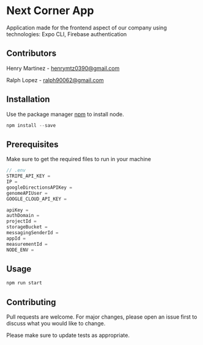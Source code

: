 # Next Corner App

Application made for the frontend aspect of our company using technologies: Expo CLI, Firebase authentication

## Contributors
Henry Martinez - henrymtz0390@gmail.com

Ralph Lopez - ralph90062@gmail.com

## Installation

Use the package manager [npm](https://docs.npmjs.com/downloading-and-installing-node-js-and-npm) to install node.

```javascript
npm install --save
```


## Prerequisites
Make sure to get the required files to run in your machine

```javascript
// .env
STRIPE_API_KEY = 
IP = 
googleDirectionsAPIKey = 
genomeAPIUser = 
GOOGLE_CLOUD_API_KEY =

apiKey =
authDomain = 
projectId =
storageBucket =
messagingSenderId =
appId =
measurementId =
NODE_ENV = 
```

## Usage

```javascript
npm run start
```

## Contributing

Pull requests are welcome. For major changes, please open an issue first
to discuss what you would like to change.

Please make sure to update tests as appropriate.
